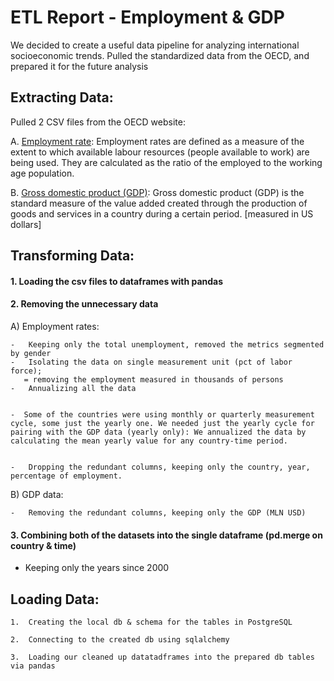 # ETL Report - Employment & GDP

We decided to create a useful data pipeline for analyzing international socioeconomic trends. Pulled the standardized data from the OECD, and prepared it for the future analysis

## Extracting Data:

Pulled 2 CSV files from the OECD website:
    

A.  [Employment rate](https://data.oecd.org/emp/employment-rate.htm): Employment rates are defined as a measure of the extent to which available labour resources (people available to work) are being used. They are calculated as the ratio of the employed to the working age population.
    
B.  [Gross domestic product (GDP)](https://data.oecd.org/gdp/gross-domestic-product-gdp.htm): Gross domestic product (GDP) is the standard measure of the value added created through the production of goods and services in a country during a certain period. [measured in US dollars]
    

## Transforming Data:

#### 1.  Loading the csv files to dataframes with pandas
    
#### 2.  Removing the unnecessary data
    

A)  Employment rates:
    
    -   Keeping only the total unemployment, removed the metrics segmented by gender
    -   Isolating the data on single measurement unit (pct of labor force);  
       = removing the employment measured in thousands of persons
    -   Annualizing all the data
    

    -  Some of the countries were using monthly or quarterly measurement cycle, some just the yearly one. We needed just the yearly cycle for pairing with the GDP data (yearly only): We annualized the data by calculating the mean yearly value for any country-time period.
    

    -   Dropping the redundant columns, keeping only the country, year, percentage of employment.
    

B)  GDP data:
    
    -   Removing the redundant columns, keeping only the GDP (MLN USD)
    

#### 3.  Combining both of the datasets into the single dataframe (pd.merge on country & time)
    
-  Keeping only the years since 2000
    

## Loading Data:

    1.  Creating the local db & schema for the tables in PostgreSQL
    
    2.  Connecting to the created db using sqlalchemy
    
    3.  Loading our cleaned up datatadframes into the prepared db tables via pandas
